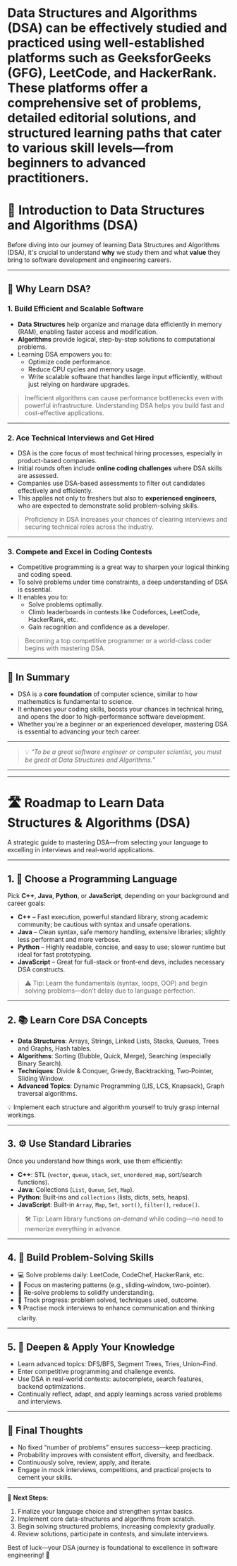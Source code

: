# Data Structures and Algorithms (DSA) can be effectively studied and practiced using well-established platforms such as GeeksforGeeks (GFG), LeetCode, and HackerRank. These platforms offer a comprehensive set of problems, detailed editorial solutions, and structured learning paths that cater to various skill levels—from beginners to advanced practitioners.

# 📘 Introduction to Data Structures and Algorithms (DSA)

Before diving into our journey of learning Data Structures and Algorithms (DSA), it's crucial to understand **why** we study them and what **value** they bring to software development and engineering careers.

---

## 🚀 Why Learn DSA?

### 1. Build Efficient and Scalable Software
- **Data Structures** help organize and manage data efficiently in memory (RAM), enabling faster access and modification.
- **Algorithms** provide logical, step-by-step solutions to computational problems.
- Learning DSA empowers you to:
  - Optimize code performance.
  - Reduce CPU cycles and memory usage.
  - Write scalable software that handles large input efficiently, without just relying on hardware upgrades.

> Inefficient algorithms can cause performance bottlenecks even with powerful infrastructure. Understanding DSA helps you build fast and cost-effective applications.

---

### 2. Ace Technical Interviews and Get Hired
- DSA is the core focus of most technical hiring processes, especially in product-based companies.
- Initial rounds often include **online coding challenges** where DSA skills are assessed.
- Companies use DSA-based assessments to filter out candidates effectively and efficiently.
- This applies not only to freshers but also to **experienced engineers**, who are expected to demonstrate solid problem-solving skills.

> Proficiency in DSA increases your chances of clearing interviews and securing technical roles across the industry.

---

### 3. Compete and Excel in Coding Contests
- Competitive programming is a great way to sharpen your logical thinking and coding speed.
- To solve problems under time constraints, a deep understanding of DSA is essential.
- It enables you to:
  - Solve problems optimally.
  - Climb leaderboards in contests like Codeforces, LeetCode, HackerRank, etc.
  - Gain recognition and confidence as a developer.

> Becoming a top competitive programmer or a world-class coder begins with mastering DSA.

---

## 🧠 In Summary

- DSA is a **core foundation** of computer science, similar to how mathematics is fundamental to science.
- It enhances your coding skills, boosts your chances in technical hiring, and opens the door to high-performance software development.
- Whether you're a beginner or an experienced developer, mastering DSA is essential to advancing your tech career.

---

> 💡 *“To be a great software engineer or computer scientist, you must be great at Data Structures and Algorithms.”*
---
---

# 🛣️ Roadmap to Learn Data Structures & Algorithms (DSA)

A strategic guide to mastering DSA—from selecting your language to excelling in interviews and real-world applications.

---

## 1. 🎯 Choose a Programming Language

Pick **C++**, **Java**, **Python**, or **JavaScript**, depending on your background and career goals:

- **C++** – Fast execution, powerful standard library, strong academic community; be cautious with syntax and unsafe operations.
- **Java** – Clean syntax, safe memory handling, extensive libraries; slightly less performant and more verbose.
- **Python** – Highly readable, concise, and easy to use; slower runtime but ideal for fast prototyping.
- **JavaScript** – Great for full-stack or front-end devs, includes necessary DSA constructs.

> ⚠️ Tip: Learn the fundamentals (syntax, loops, OOP) and begin solving problems—don’t delay due to language perfection.

---

## 2. 📚 Learn Core DSA Concepts

- **Data Structures**: Arrays, Strings, Linked Lists, Stacks, Queues, Trees and Graphs, Hash tables.
- **Algorithms**: Sorting (Bubble, Quick, Merge), Searching (especially Binary Search).
- **Techniques**: Divide & Conquer, Greedy, Backtracking, Two‑Pointer, Sliding Window.
- **Advanced Topics**: Dynamic Programming (LIS, LCS, Knapsack), Graph traversal algorithms.

💡 Implement each structure and algorithm yourself to truly grasp internal workings.

---

## 3. ⚙️ Use Standard Libraries

Once you understand how things work, use them efficiently:

- **C++**: STL (`vector`, `queue`, `stack`, `set`, `unordered_map`, sort/search functions).
- **Java**: Collections (`List`, `Queue`, `Set`, `Map`).
- **Python**: Built‑ins and `collections` (lists, dicts, sets, heaps).
- **JavaScript**: Built-in `Array`, `Map`, `Set`, `sort()`, `filter()`, `reduce()`.

> 🛠️ Tip: Learn library functions *on-demand* while coding—no need to memorize everything in advance.

---

## 4. 🧩 Build Problem-Solving Skills

- 💻 Solve problems daily: LeetCode, CodeChef, HackerRank, etc.
- 🎯 Focus on mastering patterns (e.g., sliding-window, two-pointer).
- 🔁 Re-solve problems to solidify understanding.
- 📝 Track progress: problem solved, techniques used, outcome.
- 🎙️ Practise mock interviews to enhance communication and thinking clarity.

---

## 5. 🚀 Deepen & Apply Your Knowledge

- Learn advanced topics: DFS/BFS, Segment Trees, Tries, Union–Find.
- Enter competitive programming and challenge events.
- Use DSA in real-world contexts: autocomplete, search features, backend optimizations.
- Continually reflect, adapt, and apply learnings across varied problems and interviews.

---

## 🧭 Final Thoughts

- No fixed “number of problems” ensures success—keep practicing.
- Probability improves with consistent effort, diversity, and feedback.
- Continuously solve, review, apply, and iterate.
- Engage in mock interviews, competitions, and practical projects to cement your skills.

---

🎯 **Next Steps:**

1. Finalize your language choice and strengthen syntax basics.  
2. Implement core data-structures and algorithms from scratch.  
3. Begin solving structured problems, increasing complexity gradually.  
4. Review solutions, participate in contests, and simulate interviews.

Best of luck—your DSA journey is foundational to excellence in software engineering! 🚀
